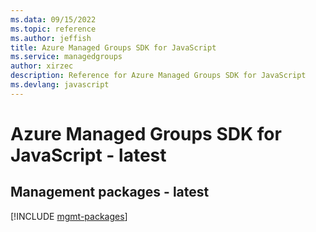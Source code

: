 ```yaml
---
ms.data: 09/15/2022
ms.topic: reference
ms.author: jeffish
title: Azure Managed Groups SDK for JavaScript
ms.service: managedgroups
author: xirzec
description: Reference for Azure Managed Groups SDK for JavaScript
ms.devlang: javascript
---
```

# Azure Managed Groups SDK for JavaScript - latest

## Management packages - latest
[!INCLUDE [mgmt-packages](managed-groups-mgmt-index.md)]